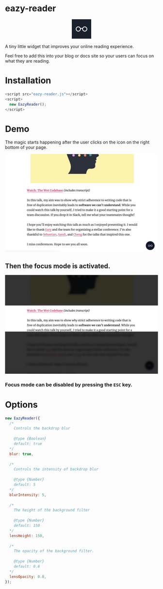 # eazy-reader

<div style="text-align: center">
  <img width="64" height="auto" src="./docs/icon.png"/>
</div>

A tiny little widget that improves your online reading experience.

Feel free to add this into your blog or docs site so your users can focus on what
they are reading.

# Installation

```js
<script src="eazy-reader.js"></script>
<script>
  new EazyReader();
</script>
```

# Demo

The magic starts happening after the user clicks on the icon on the right bottom of your page.

<div style="text-align: center">
  <img src="./docs/demo.png" height="auto"/>
</div>

## Then the focus mode is activated.

<div style="text-align: center">
  <img src="./docs/demo-2.png" height="auto"/>
</div>

### Focus mode can be disabled by pressing the `ESC` key.

# Options

```js
new EazyReader({
  /*
    Controls the backdrop blur

    @type {Boolean}
    default: true
  */
  blur: true,

  /*
    Controls the intensity of backdrop blur
    
    @type {Number}
    default: 5
  */
  blurIntensity: 5,

  /*
    The height of the background filter

    @type {Number}
    default: 150
  */
  lensHeight: 150,

  /*
    The opacity of the background filter.

    @type {Number}
    default: 0.8
  */
  lensOpacity: 0.8,
});
```
